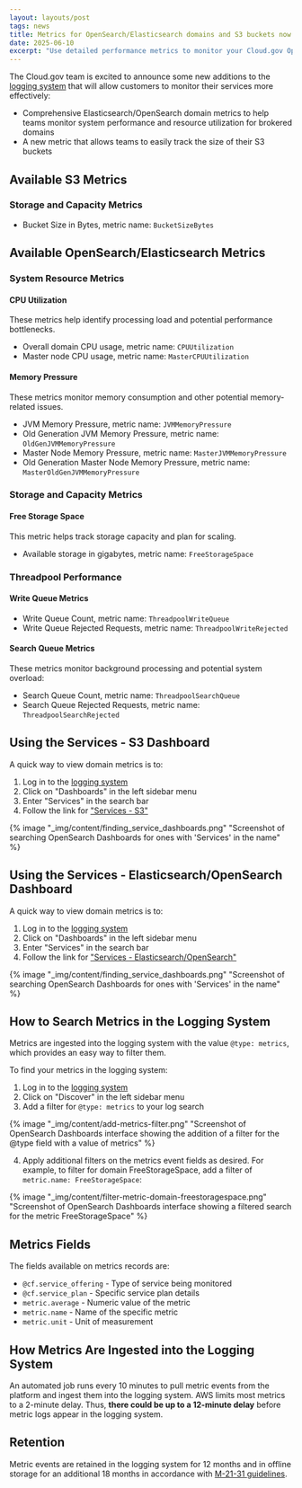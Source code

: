 ```yaml
---
layout: layouts/post
tags: news
title: Metrics for OpenSearch/Elasticsearch domains and S3 buckets now available in Cloud.gov logging system
date: 2025-06-10
excerpt: "Use detailed performance metrics to monitor your Cloud.gov OpenSearch/Elasticsearch domains and S3 buckets"
---
```


The Cloud.gov team is excited to announce some new additions to the [logging system][logs] that will allow customers to monitor their services more effectively:

- Comprehensive Elasticsearch/OpenSearch domain metrics to help teams monitor system performance and resource utilization for brokered domains
- A new metric that allows teams to easily track the size of their S3 buckets

## Available S3 Metrics

### Storage and Capacity Metrics

- Bucket Size in Bytes, metric name: `BucketSizeBytes`

## Available OpenSearch/Elasticsearch Metrics

### System Resource Metrics

#### CPU Utilization

These metrics help identify processing load and potential performance bottlenecks.

- Overall domain CPU usage, metric name: `CPUUtilization`
- Master node CPU usage, metric name: `MasterCPUUtilization`

#### Memory Pressure

These metrics monitor memory consumption and other potential memory-related issues.

- JVM Memory Pressure, metric name: `JVMMemoryPressure`
- Old Generation JVM Memory Pressure, metric name: `OldGenJVMMemoryPressure`
- Master Node Memory Pressure, metric name: `MasterJVMMemoryPressure`
- Old Generation Master Node Memory Pressure, metric name: `MasterOldGenJVMMemoryPressure`

### Storage and Capacity Metrics

#### Free Storage Space

This metric helps track storage capacity and plan for scaling.

- Available storage in gigabytes, metric name: `FreeStorageSpace`

### Threadpool Performance

#### Write Queue Metrics

- Write Queue Count, metric name: `ThreadpoolWriteQueue`
- Write Queue Rejected Requests, metric name: `ThreadpoolWriteRejected`

#### Search Queue Metrics

These metrics monitor background processing and potential system overload:

- Search Queue Count, metric name: `ThreadpoolSearchQueue`
- Search Queue Rejected Requests, metric name: `ThreadpoolSearchRejected`

## Using the Services - S3 Dashboard

A quick way to view domain metrics is to:

1. Log in to the [logging system][logs]
2. Click on "Dashboards" in the left sidebar menu
3. Enter "Services" in the search bar
4. Follow the link for ["Services - S3"](https://logs.fr.cloud.gov/app/dashboards#/view/services-s3)

{% image "_img/content/finding_service_dashboards.png" "Screenshot of searching OpenSearch Dashboards for ones with 'Services' in the name" %}

## Using the Services - Elasticsearch/OpenSearch Dashboard

A quick way to view domain metrics is to:

1. Log in to the [logging system][logs]
2. Click on "Dashboards" in the left sidebar menu
3. Enter "Services" in the search bar
4. Follow the link for ["Services - Elasticsearch/OpenSearch"](https://logs.fr.cloud.gov/app/dashboards#/view/aws-elasticsearch)

{% image "_img/content/finding_service_dashboards.png" "Screenshot of searching OpenSearch Dashboards for ones with 'Services' in the name" %}

## How to Search Metrics in the Logging System

Metrics are ingested into the logging system with the value `@type: metrics`, which provides an easy way to filter them.

To find your metrics in the logging system:

1. Log in to the [logging system][logs]
2. Click on "Discover" in the left sidebar menu
3. Add a filter for `@type: metrics` to your log search

{% image "_img/content/add-metrics-filter.png" "Screenshot of OpenSearch Dashboards interface showing the addition of a filter for the @type field with a value of metrics" %}

4. Apply additional filters on the metrics event fields as desired. For example, to filter for domain FreeStorageSpace, add a filter of `metric.name: FreeStorageSpace`:

{% image "_img/content/filter-metric-domain-freestoragespace.png" "Screenshot of OpenSearch Dashboards interface showing a filtered search for the metric FreeStorageSpace" %}

## Metrics Fields

The fields available on metrics records are:

- `@cf.service_offering` - Type of service being monitored
- `@cf.service_plan` - Specific service plan details
- `metric.average` - Numeric value of the metric
- `metric.name` - Name of the specific metric
- `metric.unit` - Unit of measurement

## How Metrics Are Ingested into the Logging System

An automated job runs every 10 minutes to pull metric events from the platform and ingest them into the logging system. AWS limits most metrics to a 2-minute delay. Thus, **there could be up to a 12-minute delay** before metric logs appear in the logging system.

## Retention

Metric events are retained in the logging system for 12 months and in offline storage for an additional 18 months in accordance with [M-21-31 guidelines][m-21-31].

[logs]: https://logs.fr.cloud.gov
[m-21-31]: https://www.whitehouse.gov/wp-content/uploads/2021/08/M-21-31-Improving-the-Federal-Governments-Investigative-and-Remediation-Capabilities-Related-to-Cybersecurity-Incidents.pdf
